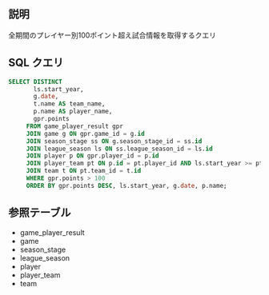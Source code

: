 ## 説明
全期間のプレイヤー別100ポイント超え試合情報を取得するクエリ

## SQL クエリ
```sql
SELECT DISTINCT
       ls.start_year,
       g.date,
       t.name AS team_name,
       p.name AS player_name,
       gpr.points
     FROM game_player_result gpr
     JOIN game g ON gpr.game_id = g.id
     JOIN season_stage ss ON g.season_stage_id = ss.id
     JOIN league_season ls ON ss.league_season_id = ls.id
     JOIN player p ON gpr.player_id = p.id
     JOIN player_team pt ON p.id = pt.player_id AND ls.start_year >= pt.joined_season_year AND ls.start_year <= pt.left_season_year
     JOIN team t ON pt.team_id = t.id
     WHERE gpr.points > 100
     ORDER BY gpr.points DESC, ls.start_year, g.date, p.name;
```

## 参照テーブル
- game_player_result
- game
- season_stage
- league_season
- player
- player_team
- team
